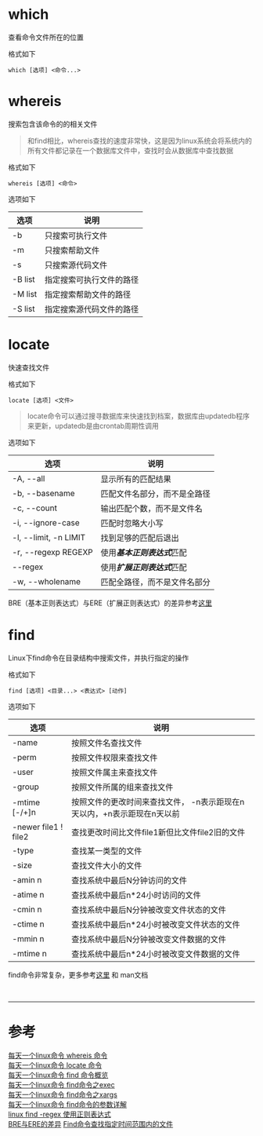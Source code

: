 # which 
查看命令文件所在的位置

格式如下
```
which [选项] <命令...>
```

# whereis
搜索包含该命令的的相关文件

> 和find相比，whereis查找的速度非常快，这是因为linux系统会将系统内的所有文件都记录在一个数据库文件中，查找时会从数据库中查找数据

格式如下
```
whereis [选项] <命令>
```

选项如下

|选项 | 说明 |
|--- |--- |
|-b | 只搜索可执行文件 |
|-m | 只搜索帮助文件 |
|-s | 只搜索源代码文件 |
|-B list | 指定搜索可执行文件的路径 |
|-M list | 指定搜索帮助文件的路径 |
|-S list | 指定搜索源代码文件的路径 |


# locate
快速查找文件

格式如下
```
locate [选项] <文件>
```
> locate命令可以通过搜寻数据库来快速找到档案，数据库由updatedb程序来更新，updatedb是由crontab周期性调用

选项如下

|选项 | 说明 |
|--- |--- |
|-A, --all | 显示所有的匹配结果 |
|-b, --basename | 匹配文件名部分，而不是全路径 |
|-c, --count | 输出匹配个数，而不是文件名 |
|-i, --ignore-case | 匹配时忽略大小写 |
|-l, --limit, -n LIMIT | 找到足够的匹配后退出 |
|-r, --regexp REGEXP | 使用***基本正则表达式***匹配 |
|--regex | 使用***扩展正则表达式***匹配 |
|-w, --wholename| 匹配全路径，而不是文件名部分|

BRE（基本正则表达式）与ERE（扩展正则表达式）的差异参考[这里][8]


# find
Linux下find命令在目录结构中搜索文件，并执行指定的操作

格式如下
```
find [选项] <目录...> <表达式> [动作]
```

选项如下

|选项 | 说明 |
|--- |--- |
|-name | 按照文件名查找文件 |
|-perm | 按照文件权限来查找文件|
|-user | 按照文件属主来查找文件|
|-group | 按照文件所属的组来查找文件|
|-mtime [-/+]n | 按照文件的更改时间来查找文件， -n表示距现在n天以内，+n表示距现在n天以前 |
|-newer file1 ! file2| 查找更改时间比文件file1新但比文件file2旧的文件 |
|-type | 查找某一类型的文件 |
|-size | 查找文件大小的文件 |
|-amin n | 查找系统中最后N分钟访问的文件 |
|-atime n | 查找系统中最后n*24小时访问的文件 |
|-cmin n | 查找系统中最后N分钟被改变文件状态的文件 |
|-ctime n | 查找系统中最后n*24小时被改变文件状态的文件 |
|-mmin n | 查找系统中最后N分钟被改变文件数据的文件 |
|-mtime n | 查找系统中最后n*24小时被改变文件数据的文件 |

find命令非常复杂，更多参考[这里][3] 和 man文档


<br/>

___

# 参考

[每天一个linux命令 whereis 命令][1]  
[每天一个linux命令 locate 命令][2]    
[每天一个linux命令 find 命令概览][3]    
[每天一个linux命令 find命令之exec][4]  
[每天一个linux命令 find命令之xargs][5]  
[每天一个linux命令 find命令的参数详解][6]  
[linux find -regex 使用正则表达式][7]  
[BRE与ERE的差异][8]
[Find命令查找指定时间范围内的文件][9]  

[1]: http://www.cnblogs.com/peida/archive/2012/11/09/2761928.html
[2]: http://www.cnblogs.com/peida/archive/2012/11/12/2765750.html
[3]: http://www.cnblogs.com/peida/archive/2012/11/13/2767374.html
[4]: http://www.cnblogs.com/peida/archive/2012/11/14/2769248.html
[5]: http://www.cnblogs.com/peida/archive/2012/11/15/2770888.html
[6]: http://www.cnblogs.com/peida/archive/2012/11/16/2773289.html
[7]: http://www.cnblogs.com/jiangzhaowei/p/5451173.html
[8]: http://blog.chinaunix.net/uid-23045379-id-2562051.html
[9]: http://www.jb51.net/LINUXjishu/182748.html